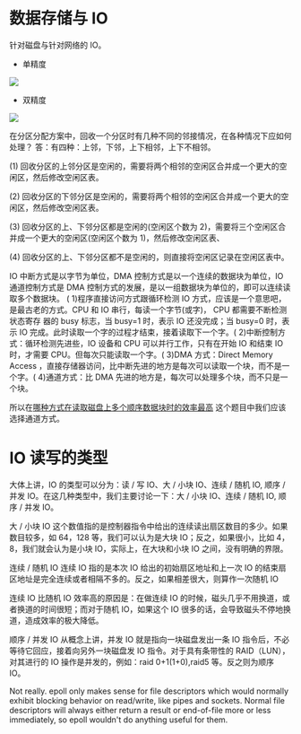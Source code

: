 # 数据存储与 IO

针对磁盘与针对网络的 IO。

- 单精度

![](https://coding.net/u/hoteam/p/Cache/git/raw/master/2017/8/1/v2-749cc641eb4d5dafd085e8c23f8826aa_r.png)

- 双精度

![](https://coding.net/u/hoteam/p/Cache/git/raw/master/2017/8/1/v2-48240f0e1e0dd33ec89100cbe2d30707_b.png)

在分区分配方案中，回收一个分区时有几种不同的邻接情况，在各种情况下应如何处理？ 答：有四种：上邻，下邻，上下相邻，上下不相邻。

(1) 回收分区的上邻分区是空闲的，需要将两个相邻的空闲区合并成一个更大的空闲区，然后修改空闲区表。

(2) 回收分区的下邻分区是空闲的，需要将两个相邻的空闲区合并成一个更大的空闲区，然后修改空闲区表。

(3) 回收分区的上、下邻分区都是空闲的(空闲区个数为 2)，需要将三个空闲区合并成一个更大的空闲区(空闲区个数为 1)，然后修改空闲区表、

(4) 回收分区的上、下邻分区都不是空闲的，则直接将空闲区记录在空闲区表中。

IO 中断方式是以字节为单位，DMA 控制方式是以一个连续的数据块为单位，IO 通道控制方式是 DMA 控制方式的发展，是以一组数据块为单位的，即可以连续读取多个数据块。 ( 1)程序直接访问方式跟循环检测 IO 方式，应该是一个意思吧，是最古老的方式。CPU 和 IO 串行，每读一个字节(或字)， CPU 都需要不断检测状态寄存 器的 busy 标志，当 busy=1 时，表示 IO 还没完成；当 busy=0 时，表示 IO 完成。此时读取一个字的过程才结束，接着读取下一个字。( 2)中断控制方式：循环检测先进些，IO 设备和 CPU 可以并行工作，只有在开始 IO 和结束 IO 时，才需要 CPU。但每次只能读取一个字。( 3)DMA 方式：Direct Memory Access ，直接存储器访问，比中断先进的地方是每次可以读取一个块，而不是一个字。( 4)通道方式：比 DMA 先进的地方是，每次可以处理多个块，而不只是一个块。

所以在[哪种方式在读取磁盘上多个顺序数据块时的效率最高](http://www.nowcoder.com/test/question/done?tid=4893778&qid=44781#summary) 这个题目中我们应该选择通道方式。

# IO 读写的类型

大体上讲，IO 的类型可以分为：读 / 写 IO、大 / 小块 IO、连续 / 随机 IO, 顺序 / 并发 IO。在这几种类型中，我们主要讨论一下：大 / 小块 IO、连续 / 随机 IO, 顺序 / 并发 IO。

大 / 小块 IO
这个数值指的是控制器指令中给出的连续读出扇区数目的多少。如果数目较多，如 64，128 等，我们可以认为是大块 IO；反之，如果很小，比如 4，8，我们就会认为是小块 IO，实际上，在大块和小块 IO 之间，没有明确的界限。

连续 / 随机 IO
连续 IO 指的是本次 IO 给出的初始扇区地址和上一次 IO 的结束扇区地址是完全连续或者相隔不多的。反之，如果相差很大，则算作一次随机 IO

连续 IO 比随机 IO 效率高的原因是：在做连续 IO 的时候，磁头几乎不用换道，或者换道的时间很短；而对于随机 IO，如果这个 IO 很多的话，会导致磁头不停地换道，造成效率的极大降低。

顺序 / 并发 IO
从概念上讲，并发 IO 就是指向一块磁盘发出一条 IO 指令后，不必等待它回应，接着向另外一块磁盘发 IO 指令。对于具有条带性的 RAID（LUN），对其进行的 IO 操作是并发的，例如：raid 0+1(1+0),raid5 等。反之则为顺序 IO。

Not really. epoll only makes sense for file descriptors which would normally exhibit blocking behavior on read/write, like pipes and sockets. Normal file descriptors will always either return a result or end-of-file more or less immediately, so epoll wouldn't do anything useful for them.

